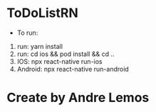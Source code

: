 # ToDoListRN
* To run: 
1. run: yarn install 
2. run: cd ios && pod install && cd .. 
3. IOS: npx react-native run-ios
4. Android: npx react-native run-android

# Create by Andre Lemos
